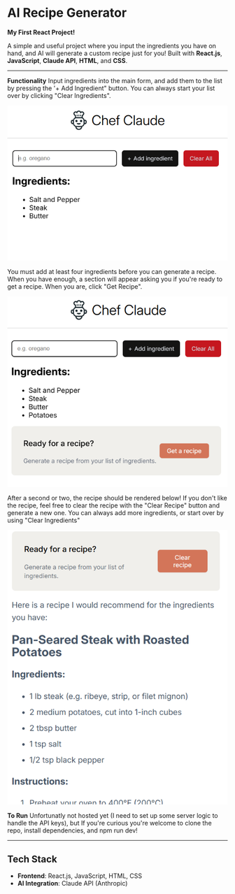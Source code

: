 # AI Recipe Generator

**My First React Project!**

A simple and useful project where you input the ingredients you have on hand, and AI will generate a custom recipe just for you! Built with **React.js**, **JavaScript**, **Claude API**, **HTML**, and **CSS**.

---

**Functionality**
Input ingredients into the main form, and add them to the list by pressing the '+ Add Ingredient" button. You can always start your list over by clicking "Clear Ingredients".
 
 ![claude image one](./public/claude1.png)

 You must add at least four ingredients before you can generate a recipe. When you have enough, a section will appear asking you if you're ready to get a recipe. When you are, click "Get Recipe".

 ![claude image two](./public/claude2.png)

 After a second or two, the recipe should be rendered below! If you don't like the recipe, feel free to clear the recipe with the "Clear Recipe" button and generate a new one. You can always add more ingredients, or start over by using "Clear Ingredients"

 ![claude image three](./public/claude3.png)


**To Run**
Unfortunatly not hosted yet (I need to set up some server logic to handle the API keys), but If you're curious you're welcome to clone the repo, install dependencies, and npm run dev!

---

## Tech Stack

- **Frontend**: React.js, JavaScript, HTML, CSS
- **AI Integration**: Claude API (Anthropic)


